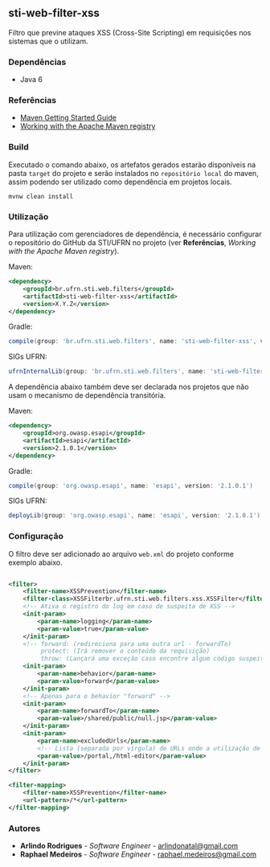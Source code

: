 sti-web-filter-xss
--

Filtro que previne ataques XSS (Cross-Site Scripting) em requisições nos sistemas que o 
utilizam.

### Dependências

* Java 6

### Referências

- [Maven Getting Started Guide](https://maven.apache.org/guides/getting-started/index.html)
- [Working with the Apache Maven registry](https://docs.github.com/en/packages/working-with-a-github-packages-registry/working-with-the-apache-maven-registry)

### Build

Executado o comando abaixo, os artefatos gerados estarão disponíveis na pasta ` target ` 
do projeto e serão instalados no ` repositório local ` do maven, assim podendo ser 
utilizado como dependência em projetos locais.

```
mvnw clean install
```

### Utilização

Para utilização com gerenciadores de dependência, é necessário configurar o repositório do 
GitHub da STI/UFRN no projeto (ver **Referências**, *Working with the Apache Maven registry*).

Maven:
```xml
<dependency>
    <groupId>br.ufrn.sti.web.filters</groupId>
    <artifactId>sti-web-filter-xss</artifactId>
    <version>X.Y.Z</version>
</dependency>
```

Gradle:
```groovy
compile(group: 'br.ufrn.sti.web.filters', name: 'sti-web-filter-xss', version: 'X.Y.Z')
```

SIGs UFRN:
```groovy
ufrnInternalLib(group: 'br.ufrn.sti.web.filters', name: 'sti-web-filter-xss', version: 'X.Y.Z')
```

A dependência abaixo também deve ser declarada nos projetos que não usam o mecanismo de
dependência transitória.

Maven:
```xml
<dependency>
    <groupId>org.owasp.esapi</groupId>
    <artifactId>esapi</artifactId>
    <version>2.1.0.1</version>
</dependency>
```

Gradle:
```groovy
compile(group: 'org.owasp.esapi', name: 'esapi', version: '2.1.0.1')
```

SIGs UFRN:
```groovy
deployLib(group: 'org.owasp.esapi', name: 'esapi', version: '2.1.0.1')
```

### Configuração
O filtro deve ser adicionado ao arquivo `web.xml` do projeto conforme exemplo abaixo.

```xml

<filter>
    <filter-name>XSSPrevention</filter-name>
    <filter-class>XSSFilterbr.ufrn.sti.web.filters.xss.XSSFilter</filter-class>
    <!-- Ativa o registro do log em caso de suspeita de XSS -->
    <init-param>
        <param-name>logging</param-name>
        <param-value>true</param-value>
    </init-param>
    <!-- forward: (redireciona para uma outra url - forwardTo) 
         protect: (Irá remover o conteúdo da requisição)
         throw: (Lançará uma exceção caso encontre algum código suspeito) -->
    <init-param>
        <param-name>behavior</param-name>
        <param-value>forward</param-value>
    </init-param>
    <!-- Apenas para o behavior "forward" -->
    <init-param>
        <param-name>forwardTo</param-name>
        <param-value>/shared/public/null.jsp</param-value>
    </init-param>
    <init-param>
        <param-name>excludedUrls</param-name>
        <!-- Lista (separada por vírgula) de URLs onde a utilização de sql é permitida -->
        <param-value>/portal,/html-editor</param-value>
    </init-param>
</filter>
```

```xml
<filter-mapping>
	<filter-name>XSSPrevention</filter-name>
	<url-pattern>/*</url-pattern>
</filter-mapping>
```

### Autores

* **Arlindo Rodrigues** - *Software Engineer* - [arlindonatal@gmail.com](mailto:arlindonatal@gmail.com)
* **Raphael Medeiros** - *Software Engineer* - [raphael.medeiros@gmail.com](mailto:raphael.medeiros@gmail.com)